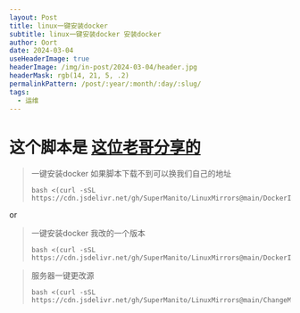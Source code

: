 ```yaml
---
layout: Post
title: linux一键安装docker
subtitle: linux一键安装docker 安装docker
author: Oort
date: 2024-03-04
useHeaderImage: true
headerImage: /img/in-post/2024-03-04/header.jpg
headerMask: rgb(14, 21, 5, .2)
permalinkPattern: /post/:year/:month/:day/:slug/
tags:
  - 运维
---
```



# 这个脚本是 [这位老哥分享的](https://github.com/SuperManito/LinuxMirrors提供的)

> 一键安装docker 如果脚本下载不到可以换我们自己的地址
> ```shell
> bash <(curl -sSL https://cdn.jsdelivr.net/gh/SuperManito/LinuxMirrors@main/DockerInstallation.sh)
> ```


or


> 一键安装docker 我改的一个版本
> ```shell
> bash <(curl -sSL https://cdn.jsdelivr.net/gh/SuperManito/LinuxMirrors@main/DockerInstallation.sh)
> ```




> 服务器一键更改源
>
> ```shell
> bash <(curl -sSL https://cdn.jsdelivr.net/gh/SuperManito/LinuxMirrors@main/ChangeMirrors.sh)
> ```
